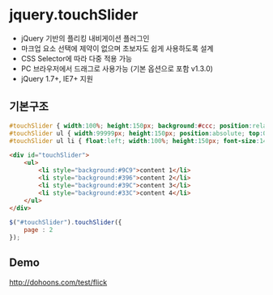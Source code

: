# jquery.touchSlider
- jQuery 기반의 플리킹 내비게이션 플러그인
- 마크업 요소 선택에 제약이 없으며 초보자도 쉽게 사용하도록 설계
- CSS Selector에 따라 다중 적용 가능
- PC 브라우저에서 드래그로 사용가능 (기본 옵션으로 포함 v1.3.0)
- jQuery 1.7+, IE7+ 지원

## 기본구조
``` css
#touchSlider { width:100%; height:150px; background:#ccc; position:relative; overflow:hidden; }
#touchSlider ul { width:99999px; height:150px; position:absolute; top:0; left:0; overflow:hidden; }
#touchSlider ul li { float:left; width:100%; height:150px; font-size:14px; color:#fff; }
```

``` html
<div id="touchSlider">
	<ul>
		<li style="background:#9C9">content 1</li>
		<li style="background:#396">content 2</li>
		<li style="background:#39C">content 3</li>
		<li style="background:#33C">content 4</li>
	</ul>
</div>
```

``` js
$("#touchSlider").touchSlider({
	page : 2
});
```

## Demo
http://dohoons.com/test/flick
